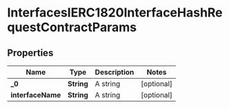 

# InterfacesIERC1820InterfaceHashRequestContractParams


## Properties

| Name | Type | Description | Notes |
|------------ | ------------- | ------------- | -------------|
|**_0** | **String** | A string |  [optional] |
|**interfaceName** | **String** | A string |  [optional] |



